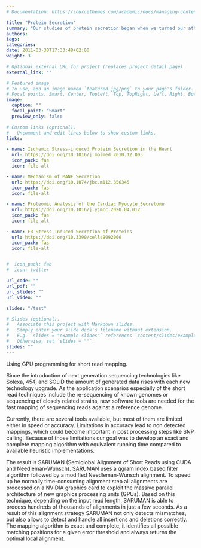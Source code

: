 ```yaml
---
# Documentation: https://sourcethemes.com/academic/docs/managing-content/

title: "Protein Secretion"
summary: "Our studies of protein secretion began when we turned our attention to the effects of cellular stress and protein misfolding on cellular secretion of critical paracrine proteins, and discovered a unique mechanism of secretion of MANF, a novel ER stress response protein. This study led the way to our research into a more global view of proteins secreted from cardiac myocytes, wherein we examined the cardiac myocyte secretome in response to protein folding stresses."
authors: 
tags: 
categories: 
date: 2011-03-30T17:33:48+02:00
weight: 3

# Optional external URL for project (replaces project detail page).
external_link: ""

# Featured image
# To use, add an image named `featured.jpg/png` to your page's folder.
# Focal points: Smart, Center, TopLeft, Top, TopRight, Left, Right, BottomLeft, Bottom, BottomRight.
image:
  caption: ""
  focal_point: "Smart"
  preview_only: false

# Custom links (optional).
#   Uncomment and edit lines below to show custom links.
links:

- name: Ischemic Stress-induced Protein Secretion in the Heart 
  url: https://doi.org/10.1016/j.molmed.2010.12.003
  icon_pack: fas
  icon: file-alt 

- name: Mechanism of MANF Secretion
  url: https://doi.org/10.1074/jbc.m112.356345
  icon_pack: fas
  icon: file-alt 

- name: Proteomic Analysis of the Cardiac Myocyte Secretome
  url: https://doi.org/10.1016/j.yjmcc.2020.04.012
  icon_pack: fas
  icon: file-alt 

- name: ER Stress-Induced Secretion of Proteins
  url: https://doi.org/10.3390/cells9092066
  icon_pack: fas
  icon: file-alt


#  icon_pack: fab
#  icon: twitter

url_code: ""
url_pdf: ""
url_slides: ""
url_video: ""

slides: "/test"

# Slides (optional).
#   Associate this project with Markdown slides.
#   Simply enter your slide deck's filename without extension.
#   E.g. `slides = "example-slides"` references `content/slides/example-slides.md`.
#   Otherwise, set `slides = ""`.
slides: ""
---
```


Using GPU programming for short read mapping.

Since the introduction of next generation sequencing technologies like Solexa,
454, and SOLiD the amount of generated data rises with each new technology
upgrade. As the application scenarios especially of the short read techniques
include the re-sequencing of known genomes or sequencing of closely related
strains, new software tools are needed for the fast mapping of sequencing reads
against a reference genome.

Currently, there are several tools available, but most of them are limited
either in speed or accuracy. Limitations in accuracy lead to non detected
mappings, which could become important in post processing steps like SNP
calling. Because of those limitations our goal was to develop an exact and
complete mapping algorithm with equivalent running time compared to available
heuristic implementations.

The result is SARUMAN (Semiglobal Alignment of Short Reads using CUDA and
Needleman-Wunsch). SARUMAN uses a qgram index based filter algorithm followed by
a modified Needleman-Wunsch alignment. To speed up he normally time-consuming
alignment step all alignments are processed on a NVIDIA graphics card to exploit
the massive parallel architecture of new graphics processing units (GPUs). Based
on this technique, depending on the input read length, SARUMAN is able to
process hundreds of thousands of alignments in just a few seconds. As a result
of this alignment strategy SARUMAN not only detects mismatches, but also allows
to detect and handle all insertions and deletions correctly. The mapping
algorithm is exact and complete, it identifies all possible matching positions
for a given error threshold and always returns the optimal local alignment.
